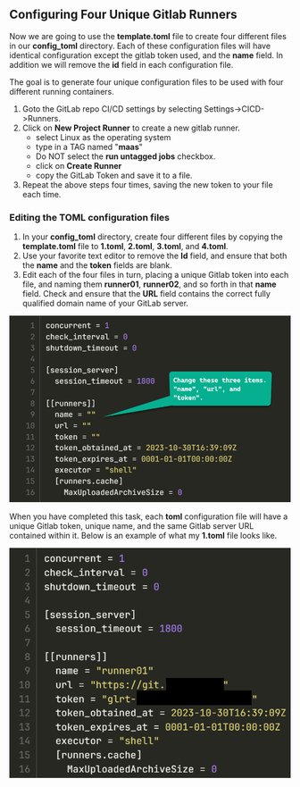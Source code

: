 ## Configuring Four Unique Gitlab Runners

Now we are going to use the **template.toml** file to create four different files in our **config_toml** directory.  Each of these configuration files will have identical configuration except the gitlab token used, and the **name** field.  In addition we will remove the **id** field in each configuration file.

The goal is to generate four unique configuration files to be used with four different running containers.

1. Goto the GitLab repo CI/CD settings by selecting Settings->CICD->Runners.
2. Click on **New Project Runner** to create a new gitlab runner.
    * select Linux as the operating system
    * type in a TAG named "**maas**"
    * Do NOT select the **run untagged jobs** checkbox.
    * click on **Create Runner**
    * copy the GitLab Token and save it to a file.
3. Repeat the above steps four times, saving the new token to your file each time.

### Editing the TOML configuration files

1. In your **config_toml** directory, create four different files by copying the **template.toml** file to **1.toml**, **2.toml**, **3.toml**, and **4.toml**.
2. Use your favorite text editor to remove the **Id** field, and ensure that both the **name** and the **token** fields are blank.
3. Edit each of the four files in turn, placing a unique Gitlab token into each file, and naming them **runner01**, **runner02**, and so forth in that **name** field. Check and ensure that the **URL** field contains the correct fully qualified domain name of your GitLab server.

![Alt text](image-1.png)

When you have completed this task, each **toml** configuration file will have a unique Gitlab token, unique name, and the same Gitlab server URL contained within it. Below is an example of what my **1.toml** file looks like.

![Alt text](image-5.png)


